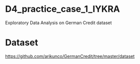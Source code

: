 # D4_practice_case_1_IYKRA
Exploratory Data Analysis on German Credit dataset

# Dataset
https://github.com/arikunco/GermanCredit/tree/master/dataset
